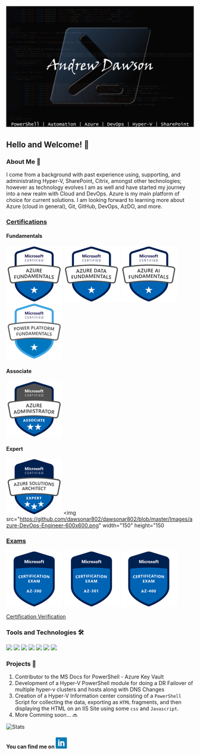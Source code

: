 ## [![Andrew's Header](https://github.com/dawsonar802/dawsonar802/blob/master/Images/header.png)](https://www.linkedin.com/in/andrew-dawson-6b0b1b10/)

## Hello and Welcome! 👋

### About Me 🧑
I come from a background with past experience using, supporting, and administrating Hyper-V, SharePoint, Citrix, amongst other technologies; however as technology evolves I am as well and have started my journey into a new realm with Cloud and DevOps.  Azure is my main platform of choice for current solutions.  I am looking forward to learning more about Azure (cloud in general), Git, GitHub, DevOps, AzDO, and more.   

### [Certifications](https://query.prod.cms.rt.microsoft.com/cms/api/am/binary/RE2PjDI)

#### Fundamentals

<img src="https://github.com/dawsonar802/dawsonar802/blob/master/Images/azure-fundamentals-600x600.png" width="150" height="150"> <img src="https://github.com/dawsonar802/dawsonar802/blob/master/Images/azure-data-fundamentals-600x600.png" width="150" height="150"> <img src="https://github.com/dawsonar802/dawsonar802/blob/master/Images/azure-ai-fundamentals-600x600.png" width="150" height="150"> <img src="https://github.com/dawsonar802/dawsonar802/blob/master/Images/Power-Platform-fundamentals.png" width="150" height="150">

#### Associate

<img src="https://github.com/dawsonar802/dawsonar802/blob/master/Images/azure-administrator-associate.png" width="150" height="150">

#### Expert

<img src="https://github.com/dawsonar802/dawsonar802/blob/master/Images/azure-solutions-architect-expert-600x600.png" width="150" height="150"> <img src="https://github.com/dawsonar802/dawsonar802/blob/master/Images/azure-DevOps-Engineer-600x600.png" width="150" height="150


### [Exams](https://docs.microsoft.com/en-us/learn/certifications/browse/?resource_type=examination)
<img src="https://github.com/dawsonar802/dawsonar802/blob/master/Images/exam-az300-600x600.png" width="150" height="150"> <img src="https://github.com/dawsonar802/dawsonar802/blob/master/Images/exam-az301-600x600.png" width="150" height="150"> <img src="https://github.com/dawsonar802/dawsonar802/blob/master/Images/exam-az400-600x600.png" width="150" height="150">

[Certification Verification](https://www.youracclaim.com/users/andrew-dawson.3293c284/badges)


### Tools and Technologies 🛠

![](https://img.shields.io/badge/Code-PowerShell-blue?logo=PowerShell) ![](https://img.shields.io/badge/Editor-VSCode-blue?logo=visual-studio-code) ![](https://img.shields.io/badge/Collaboration-SharePoint-blue?logo=Microsoft-SharePoint) ![](https://img.shields.io/badge/OS-Windows-blue?logo=Windows&logoColor=blue)
![](https://img.shields.io/badge/VDI-Citrix-blue?logo=Citrix) ![](https://img.shields.io/badge/Cloud-Azure-blue?logo=Microsoft-Azure) ![](https://img.shields.io/badge/DevOps-AzDO-blue?logo=Azure-DevOps)

### Projects 📃

1. Contributor to the MS Docs for PowerShell - Azure Key Vault
2. Development of a Hyper-V PowerShell module for doing a DR Failover of multiple hyper-v clusters and hosts along with DNS Changes
3. Creation of a Hyper-V Information center consisting of a ```PowerShell``` Script for collecting the data, exporting as ```HTML``` fragments, and then displaying the HTML on an IIS Site using some ```css``` and ```Javascript```.  
4. More Comming soon... 🔜


![Stats](https://github-readme-stats.vercel.app/api?username=dawsonar802&show_icons=true&theme=algolia)

#### You can find me on <a href="https://www.linkedin.com/in/andrew-dawson-6b0b1b10/"><img height="30" src="https://github.com/dawsonar802/dawsonar802/blob/master/Images/linkedin.png?raw=true"></a>
